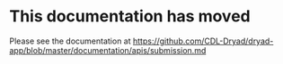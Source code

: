 # This documentation has moved

Please see the documentation at
https://github.com/CDL-Dryad/dryad-app/blob/master/documentation/apis/submission.md